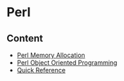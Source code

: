 # Perl



## Content



- [Perl Memory Allocation](perl_memory_allocation.md)
- [Perl Object Oriented Programming](perl_object-oriented_programming.md)
- [Quick Reference](quick_reference.md)

